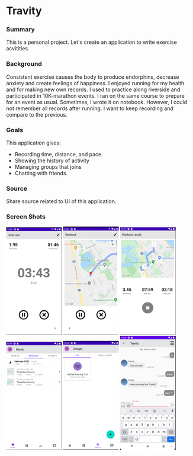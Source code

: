 # Travity

### Summary
This is a personal project.
Let's create an application to write exercise acvitities.

### Background
Consistent exercise causes the body to produce endorphins, decrease anxiety and create feelings of happiness. 
I enjoyed running for my health and for making new own records. I used to practice along riverside and participated in 10K-marathon events. 
I ran on the same course to prepare for an event as usual. 
Sometimes, I wrote it on notebook. However, I could not remember all records after running.
I want to keep recording and compare to the previous.

### Goals
This application gives:
+ Recording time, distance, and pace.
+ Showing the history of activity
+ Managing groups that joins
+ Chatting with friends.

### Source
Share source related to UI of this application.
 
### Screen Shots
<p>
<img width="150px" width="300px" src="./images/workout1.png" alt="workout1">
<img width="150px" width="300px" src="./images/workout2.png" alt="workout2">
<img width="150px" width="300px" src="./images/workout3.png" alt="workout3">
<img width="150px" width="300px" src="./images/history.png" alt="history">
<img width="150px" width="300px" src="./images/group.png" alt="group">
<img width="150px" width="300px" src="./images/chat.png" alt="chat">
<p>
